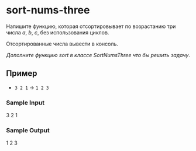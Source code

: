 # sort-nums-three

Напишите функцию, которая отсортировывает по возрастанию три числа _a_, _b_, _c_, без использования циклов.

Отсортированные числа вывести в консоль.

_Дополните функцию sort в классе SortNumsThree что бы решить задачу_.

## Пример
* ```3 2 1``` -> ```1 2 3```

### Sample Input
3 2 1

### Sample Output
1 2 3